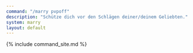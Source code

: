 ```yaml
---
command: "/marry pvpoff"
description: "Schütze dich vor den Schlägen deiner/deinem Geliebten."
system: marry
layout: default
---
```

{% include command_site.md %}
